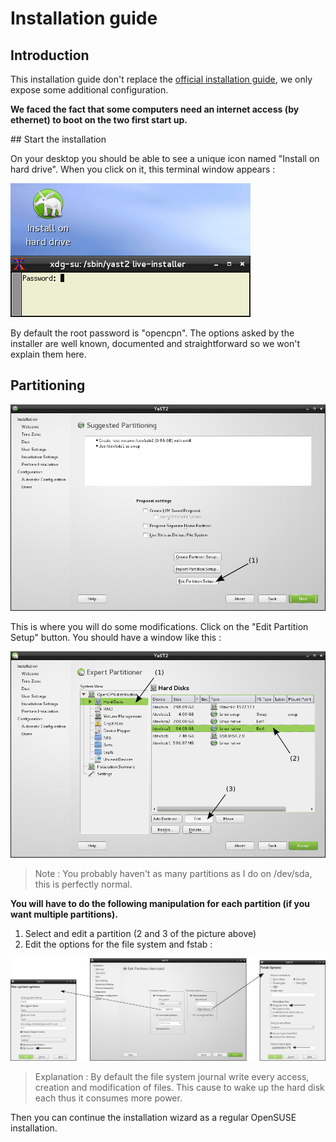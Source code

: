 # Installation guide

## Introduction

This installation guide don't replace the [official installation guide](http://doc.opensuse.org/documentation/html/openSUSE/opensuse-startup/art.osuse.installquick.html), we only expose some additional configuration.

**We faced the fact that some computers need an internet access (by ethernet) to boot on the two first start up.**

## Start the installation

On your desktop you should be able to see a unique icon named "Install on hard drive". When you click on it, this terminal window appears :

![Password to install](img/1_launch.png)

By default the root password is "opencpn". The options asked by the installer are well known, documented and straightforward so we won't explain them here.

## Partitioning

![Partition setup](img/2_partition_setup.png)

This is where you will do some modifications. Click on the "Edit Partition Setup" button. You should have a window like this :

![Expert partitioner](img/3_partition_details.png)

> Note : You probably haven't as many partitions as I do on /dev/sda, this is perfectly normal.

**You will have to do the following manipulation for each partition (if you want multiple partitions).**

1. Select and edit a partition (2 and 3 of the picture above)
2. Edit the options for the file system and fstab :

![FS and partitions options](img/4_partition_options.png)

> Explanation : By default the file system journal write every access, creation and modification of files. This cause to wake up the hard disk each thus it consumes more power.

Then you can continue the installation wizard as a regular OpenSUSE installation.
